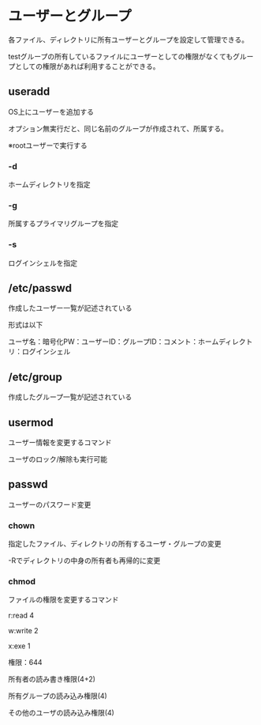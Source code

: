 # ユーザーとグループ
各ファイル、ディレクトリに所有ユーザーとグループを設定して管理できる。

testグループの所有しているファイルにユーザーとしての権限がなくてもグループとしての権限があれば利用することができる。

## useradd
OS上にユーザーを追加する

オプション無実行だと、同じ名前のグループが作成されて、所属する。

※rootユーザーで実行する

### -d
ホームディレクトリを指定

### -g
所属するプライマリグループを指定

### -s
ログインシェルを指定

## /etc/passwd
作成したユーザー一覧が記述されている

形式は以下

ユーザ名：暗号化PW：ユーザーID：グループID：コメント：ホームディレクトリ：ログインシェル

## /etc/group
作成したグループ一覧が記述されている

## usermod
ユーザー情報を変更するコマンド

ユーザのロック/解除も実行可能

## passwd
ユーザーのパスワード変更

### chown
指定したファイル、ディレクトリの所有するユーザ・グループの変更

-Rでディレクトリの中身の所有者も再帰的に変更

### chmod
ファイルの権限を変更するコマンド

r:read 4

w:write 2

x:exe 1

権限：644

所有者の読み書き権限(4+2)

所有グループの読み込み権限(4)

その他のユーザの読み込み権限(4)


